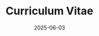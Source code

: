 ---
title: "Curriculum Vitae"
date: 2025-06-03
type: landing           # 或者 theme 幫你設好的 resume / resume-pro page 類型
sections:
  - block: resume-biography
    content:
      # "username" 要跟 content/authors 下的資料夾名稱相同
      username: admin
      # 若想在 Biography 下加一個「下載履歷（PDF）」按鈕，可參考：
      # button:
      #   text: "下載履歷"
      #   url: "uploads/resume.pdf"
  - block: resume-experience
    content:
      username: admin
    design:
      # 是否先顯示 Education，再顯示 Experience？false 表示 Experience 先
      is_education_first: false
      # Hugo 可解析的日期格式（展示在區塊標題旁），例如 "January 2006"
      date_format: "January 2006"
  - block: resume-skills
    content:
      title: "Skills & Hobbies"
      username: admin
    design:
      # 是否要顯示技能的百分比例條 (如果您在作者檔案中寫了“percent”欄位)
      show_skill_percentage: false
  - block: resume-awards
    content:
      title: "Awards"
      username: admin
  - block: resume-languages
    content:
      title: "Languages"
      username: admin
---